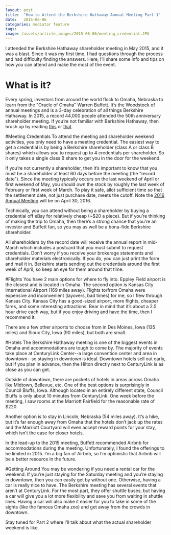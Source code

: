 ```yaml
---
layout: post
title:  "How to Attend the Berkshire Hathaway Annual Meeting Part 1"
date:   2015-06-06
categories: mediator feature
tags:
image: /assets/article_images/2015-06-06/meeting_credential.JPG
---
```

I attended the Berkshire Hathaway shareholder meeting in May 2015, and it was a blast.  Since it was my first time, I had questions through the process and had difficulty finding the answers.  Here, I’ll share some info and tips on how you can attend and make the most of the event.

# What is it?
Every spring, investors from around the world flock to Omaha, Nebraska to learn from the "Oracle of Omaha" Warren Buffett. It’s the Woodstock of annual meetings and is a 3-day celebration of all things Berkshire Hathaway. In 2015, a record 44,000 people attended the 50th anniversary shareholder meeting. If you’re not familiar with Berkshire Hathaway, then brush up by reading [this](http://en.wikipedia.org/wiki/Berkshire_Hathaway "Wikipedia") or [that](http://money.cnn.com/2015/05/04/investing/warren-buffett-berkshire-hathaway-shareholder-meeting-recap/ "Recap of 2015 Meeting").

#Meeting Credentials
To attend the meeting and shareholder weekend activities, you only need to have a meeting credential.  The easiest way to get a credential is by being a Berkshire shareholder (class A or class B shares) which allows you to request up to 4 credentials per shareholder. So it only takes a single class B share to get you in the door for the weekend.

If you’re not currently a shareholder, then it’s important to know that you must be a shareholder at least 60 days before the meeting (the "record date").  Since the meeting typically occurs on the last weekend of April or first weekend of May, you should own the stock by roughly the last week of February or first week of March.  To play it safe, allot sufficient time so that the settlement date, not just purchase date, meets the cutoff.  Note the [2016 Annual Meeting](http://www.berkshirehathaway.com/sharehold.html) will be on April 30, 2016.

Technically, you can attend without being a shareholder by buying a credential off eBay for relatively cheap (~$20 a piece). But if you’re thinking of making the trip to Omaha, then there’s a strong chance that you’re an investor and Buffett fan, so you may as well be a bona-fide Berkshire shareholder.

All shareholders by the record date will receive the annual report in mid-March which includes a postcard that you must submit to request credentials.  Don’t worry if you receive your brokerage statements and shareholder materials electronically.  If you do, you can just print the form and mail it in.  Berkshire starts sending out the credentials around the first week of April, so keep an eye for them around that time.

#Flights
You have 2 main options for where to fly into. Eppley Field airport is the closest and is located in Omaha.  The second option is Kansas City International Airport (169 miles away). Flights to/from Omaha were expensive and inconvenient (layovers, bad times) for me, so I flew through Kansas City. Kansas City has a good-sized airport, more flights, cheaper fares, and some interesting attractions. Bear in mind that it’s about a 2.5 hour drive each way, but if you enjoy driving and have the time, then I recommend it.

There are a few other airports to choose from in Des Moines, Iowa (135 miles) and Sioux City, Iowa (90 miles), but both are small.

#Hotels
The Berkshire Hathaway meeting is one of the biggest events in Omaha and accommodations are tough to come by. The majority of events take place at CenturyLink Center--a large convention center and area in downtown--so staying in downtown is ideal.  Downtown hotels sell out early, but if you plan in advance, then the Hilton directly next to CenturyLink is as close as you can get.

Outside of downtown, there are pockets of hotels in areas across Omaha like Midtown, Bellevue, etc.  One of the best options is surprisingly in Council Bluffs, Iowa.  Although located in an entirely different state, Council Bluffs is only about 10 minutes from CenturyLink.  One week before the meeting, I saw rooms at the Marriott Fairfield for the reasonable rate of $220.

Another option is to stay in Lincoln, Nebraska (54 miles away).  It’s a hike, but it’s far enough away from Omaha that the hotels don’t jack up the rates and the Marriott Courtyard will even accept reward points for your stay, which isn’t the case for closer hotels.

In the lead-up to the 2015 meeting, Buffett recommended Airbnb for accommodations during the meeting.  Unfortunately, I found the offerings to be limited in 2015.  I’m a big fan of Airbnb, so I’m optimistic that Airbnb will be a better resource in the future.

#Getting Around
You may be wondering if you need a rental car for the weekend. If you’re just staying for the Saturday meeting and you’re staying in downtown, then you can easily get by without one.  Otherwise, having a car is really nice to have.  The Berkshire meeting has several events that aren’t at CenturyLink.  For the most part, they offer shuttle buses, but having a car will give you a lot more flexibility and save you from waiting in shuttle lines. Having a car will also make it easier for you to take in some of the sights (like the famous Omaha zoo) and get away from the crowds in downtown.

Stay tuned for Part 2 where I'll talk about what the actual shareholder weekend is like.
